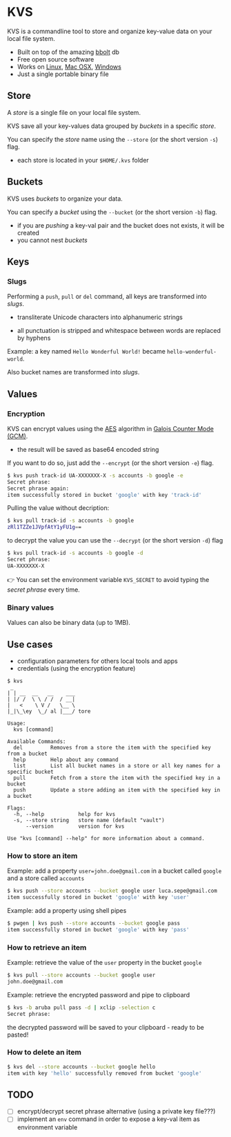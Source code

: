 # KVS

KVS is a commandline tool to store and organize key-value data on your local file system.

- Built on top of the amazing [bbolt](https://github.com/etcd-io/bbolt) db
- Free open source software
- Works on [Linux](https://github.com/lucasepe/kvs/releases/latest), [Mac OSX](https://github.com/lucasepe/kvs/releases/latest), [Windows](https://github.com/lucasepe/kvs/releases/latest)
- Just a single portable binary file

## Store

A _store_ is a single file on your local file system.

KVS save all your key-values data grouped by _buckets_ in a specific _store_.

You can specify the _store_ name using the `--store` (or the short version `-s`) flag.

- each store is located in your `$HOME/.kvs` folder

## Buckets

KVS uses _buckets_ to organize your data. 

You can specify a _bucket_ using the `--bucket` (or the short version `-b`) flag.

- if you are _pushing_ a key-val pair and the bucket does not exists, it will be created
- you cannot nest _buckets_

## Keys

### Slugs

Performing a `push`, `pull` or `del` command, all keys are transformed into _slugs_.

- transliterate Unicode characters into alphanumeric strings

- all punctuation is stripped and whitespace between words are replaced by hyphens

Example: a key named `Hello Wonderful World!` became `hello-wonderful-world`.

Also bucket names are transformed into _slugs_.

## Values 

### Encryption

KVS can encrypt values using the [AES](https://it.wikipedia.org/wiki/Advanced_Encryption_Standard) algorithm in [Galois Counter Mode (GCM)](https://en.wikipedia.org/wiki/Galois/Counter_Mode).

 - the result will be saved as base64 encoded string

If you want to do so, just add the `--encrypt` (or the short version `-e`) flag.

```bash
$ kvs push track-id UA-XXXXXXX-X -s accounts -b google -e
Secret phrase: 
Secret phrase again:
item successfully stored in bucket 'google' with key 'track-id'
```

Pulling the value without decription:

```bash
$ kvs pull track-id -s accounts -b google
zRl1TZZe1JVpfAtY1yFU1g==
```

to decrypt the value you can use the `--decrypt` (or the short version `-d`) flag

```bash
$ kvs pull track-id -s accounts -b google -d
Secret phrase: 
UA-XXXXXXX-X
```
:point_right: You can set the environment variable `KVS_SECRET` to avoid typing the _secret phrase_ every time.

### Binary values

Values ​​can also be binary data (up to 1MB).

## Use cases

- configuration parameters for others local tools and apps
- credentials (using the encryption feature)

```text
$ kvs
 _
| | __  __   __    ___ 
| |/ /  \ \ / /  / __|
|   <    \ V /   \__ \
|_|\_\ey  \_/ al |___/ tore

Usage:
  kvs [command]

Available Commands:
  del         Removes from a store the item with the specified key from a bucket
  help        Help about any command
  list        List all bucket names in a store or all key names for a specific bucket
  pull        Fetch from a store the item with the specified key in a bucket
  push        Update a store adding an item with the specified key in a bucket

Flags:
  -h, --help           help for kvs
  -s, --store string   store name (default "vault")
      --version        version for kvs

Use "kvs [command] --help" for more information about a command.
```

### How to store an item

Example: add a property `user=john.doe@gmail.com` in a bucket called `google` and a store called `accounts`

```bash
$ kvs push --store accounts --bucket google user luca.sepe@gmail.com
item successfully stored in bucket 'google' with key 'user'
```

Example: add a property using shell pipes

```bash
$ pwgen | kvs push --store accounts --bucket google pass
item successfully stored in bucket 'google' with key 'pass'
```

### How to retrieve an item

Example: retrieve the value of the `user` property in the bucket `google`

```bash
$ kvs pull --store accounts --bucket google user
john.doe@gmail.com
```

Example: retrieve the encrypted password and pipe to clipboard

```bash
$ kvs -b aruba pull pass -d | xclip -selection c
Secret phrase: 
```

the decrypted password will be saved to your clipboard - ready to be pasted!

### How to delete an item

```bash
$ kvs del --store accounts --bucket google hello
item with key 'hello' successfully removed from bucket 'google'
```

## TODO

- [ ] encrypt/decrypt secret phrase alternative (using a private key file???)
- [ ] implement an `env` command in order to expose a key-val item as environment variable